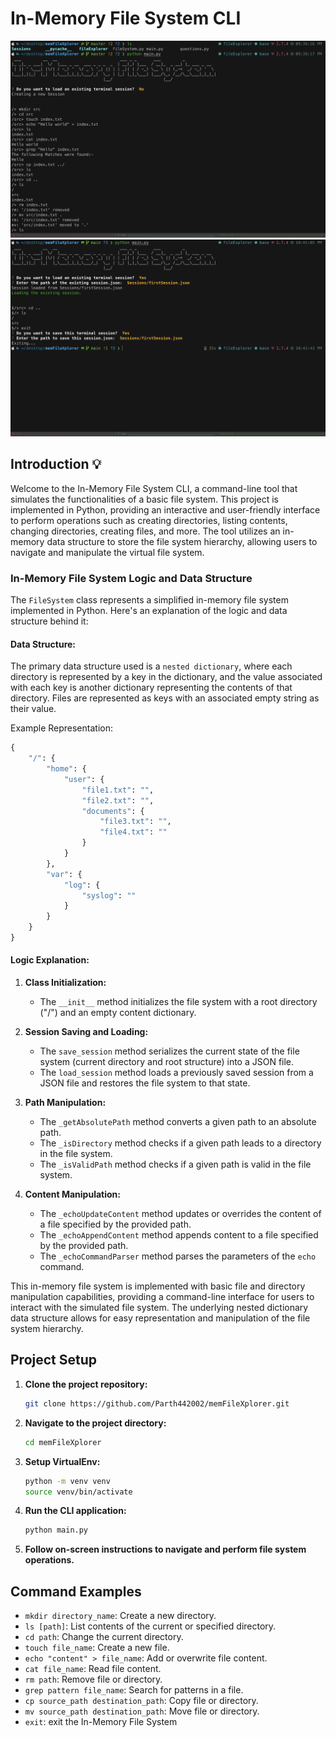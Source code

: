 # In-Memory File System CLI

![Local Image](./assets/screenshot1.png)
![Local Image](./assets/screenshot2.png)

## Introduction 💡
Welcome to the In-Memory File System CLI, a command-line tool that simulates the functionalities of a basic file system. This project is implemented in Python, providing an interactive and user-friendly interface to perform operations such as creating directories, listing contents, changing directories, creating files, and more. The tool utilizes an in-memory data structure to store the file system hierarchy, allowing users to navigate and manipulate the virtual file system.

### In-Memory File System Logic and Data Structure

The `FileSystem` class represents a simplified in-memory file system implemented in Python. Here's an explanation of the logic and data structure behind it:

#### Data Structure:

The primary data structure used is a `nested dictionary`, where each directory is represented by a key in the dictionary, and the value associated with each key is another dictionary representing the contents of that directory. Files are represented as keys with an associated empty string as their value.

Example Representation:
```python
{
    "/": {
        "home": {
            "user": {
                "file1.txt": "",
                "file2.txt": "",
                "documents": {
                    "file3.txt": "",
                    "file4.txt": ""
                }
            }
        },
        "var": {
            "log": {
                "syslog": ""
            }
        }
    }
}
```

#### Logic Explanation:

1. **Class Initialization:**
   - The `__init__` method initializes the file system with a root directory ("/") and an empty content dictionary.

2. **Session Saving and Loading:**
   - The `save_session` method serializes the current state of the file system (current directory and root structure) into a JSON file.
   - The `load_session` method loads a previously saved session from a JSON file and restores the file system to that state.

3. **Path Manipulation:**
   - The `_getAbsolutePath` method converts a given path to an absolute path.
   - The `_isDirectory` method checks if a given path leads to a directory in the file system.
   - The `_isValidPath` method checks if a given path is valid in the file system.

4. **Content Manipulation:**
   - The `_echoUpdateContent` method updates or overrides the content of a file specified by the provided path.
   - The `_echoAppendContent` method appends content to a file specified by the provided path.
   - The `_echoCommandParser` method parses the parameters of the `echo` command.


This in-memory file system is implemented with basic file and directory manipulation capabilities, providing a command-line interface for users to interact with the simulated file system. The underlying nested dictionary data structure allows for easy representation and manipulation of the file system hierarchy.

## Project Setup
1. **Clone the project repository:**
    ```bash
    git clone https://github.com/Parth442002/memFileXplorer.git
    ```
2. **Navigate to the project directory:**
    ```bash
    cd memFileXplorer
    ```
3. **Setup VirtualEnv:**
   ```bash
   python -m venv venv
   source venv/bin/activate
   ```

4. **Run the CLI application:**
    ```bash
    python main.py
    ```
5. **Follow on-screen instructions to navigate and perform file system operations.**

## Command Examples
- `mkdir directory_name`: Create a new directory.
- `ls [path]`: List contents of the current or specified directory.
- `cd path`: Change the current directory.
- `touch file_name`: Create a new file.
- `echo "content" > file_name`: Add or overwrite file content.
- `cat file_name`: Read file content.
- `rm path`: Remove file or directory.
- `grep pattern file_name`: Search for patterns in a file.
- `cp source_path destination_path`: Copy file or directory.
- `mv source_path destination_path`: Move file or directory.
- `exit`: exit the In-Memory File System

